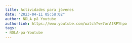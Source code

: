 ```yaml
---
title: Actividades para jóvenes
date: "2023-04-11 05:58:02"
author: NDLA på Youtube
authorlink: https://www.youtube.com/watch?v=7orAfRPYhpo
tags:
- NDLA-pa-Youtube
---
```

